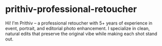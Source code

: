 # prithiv-professional-retoucher
Hi! I'm Prithiv – a professional retoucher with 5+ years of experience in event, portrait, and editorial photo enhancement. I specialize in clean, natural edits that preserve the original vibe while making each shot stand out.
